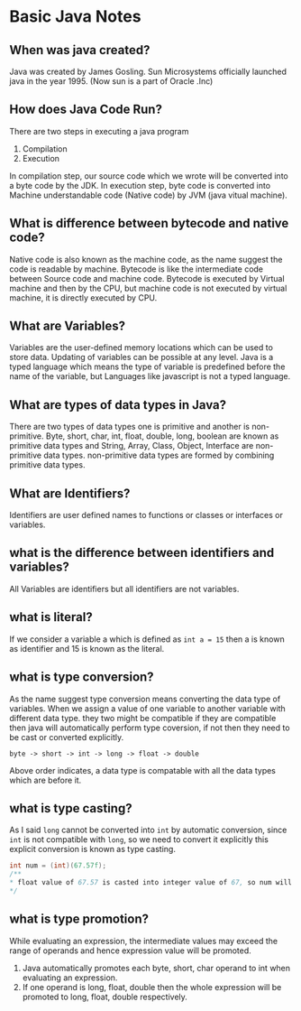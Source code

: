 # Basic Java Notes

## When was java created?
Java was created by James Gosling. Sun Microsystems officially launched java in the year 1995. (Now sun is a part of Oracle .Inc)

## How does Java Code Run?
There are two steps in executing a java program
1. Compilation
2. Execution

In compilation step, our source code which we wrote will be converted into a byte code by the JDK. In execution step, byte code is converted into Machine understandable code (Native code) by JVM (java vitual machine).

## What is difference between bytecode and native code?
Native code is also known as the machine code, as the name suggest the code is readable by machine. Bytecode is like the intermediate code between Source code and machine code. Bytecode is executed by Virtual machine and then by the CPU, but machine code is not executed by virtual machine, it is directly executed by CPU.

## What are Variables?
Variables are the user-defined memory locations which can be used to store data. Updating of variables can be possible at any level.
Java is a typed language which means the type of variable is predefined before the name of the variable, but Languages like javascript is not a typed language.

## What are types of data types in Java?
There are two types of data types one is primitive and another is non-primitive.
Byte, short, char, int, float, double, long, boolean are known as primitive data types and String, Array, Class, Object, Interface are non-primitive data types. non-primitive data types are formed by combining primitive data types.

## What are Identifiers?
Identifiers are user defined names to functions or classes or interfaces or variables.

## what is the difference between identifiers and variables?
All Variables are identifiers but all identifiers are not variables.

## what is literal?
If we consider a variable a which is defined as `int a = 15` then a is known as identifier and 15 is known as the literal.

## what is type conversion?
As the name suggest type conversion means converting the data type of variables.
When we assign a value of one variable to another variable with different data type. they two might be compatible if they are compatible then java will automatically perform type coversion, if not then they need to be cast or converted explicitly.

`byte -> short -> int -> long -> float -> double`

Above order indicates, a data type is compatable with all the data types which are before it.

## what is type casting?
As I said `long` cannot be converted into `int` by automatic conversion, since `int` is not compatible with `long`, so we need to convert it explicitly this explicit conversion is known as type casting.

```java
int num = (int)(67.57f);
/**
* float value of 67.57 is casted into integer value of 67, so num will be 67
*/
```

## what is type promotion?
While evaluating an expression, the intermediate values may exceed the range of operands and hence expression value will be promoted.

1. Java automatically promotes each byte, short, char operand to int when evaluating an expression.
2. If one operand is long, float, double then the whole expression will be promoted to long, float, double respectively.